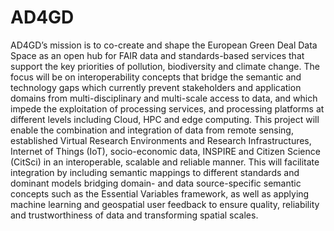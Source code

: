  # AD4GD

AD4GD’s mission is to co-create and shape the European Green Deal Data Space as an open hub for FAIR data and standards-based services that support the key priorities of pollution, biodiversity and climate change. The focus will be on interoperability concepts that bridge the semantic and technology gaps which currently prevent stakeholders and application domains from multi-disciplinary and multi-scale access to data, and which impede the exploitation of processing services, and processing platforms at different levels including Cloud, HPC and edge computing.
This project will enable the combination and integration of data from remote sensing, established Virtual Research Environments and Research Infrastructures, Internet of Things (IoT), socio-economic data, INSPIRE and Citizen Science (CitSci) in an interoperable, scalable and reliable manner. This will facilitate integration by including semantic mappings to different standards and dominant models bridging domain- and data source-specific semantic concepts such as the Essential Variables framework, as well as applying machine learning and geospatial user feedback to ensure quality, reliability and trustworthiness of data and transforming spatial scales.
